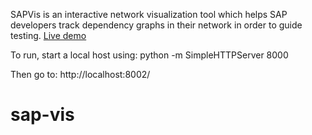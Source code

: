 SAPVis is an interactive network visualization tool which helps SAP developers track dependency graphs in their network in order to guide testing. [Live demo](http://www.cs.ubc.ca/~vadmas/arc_diagram/)

To run, start a local host using:
 python -m SimpleHTTPServer 8000
 
Then go to:
    http://localhost:8002/
# sap-vis
